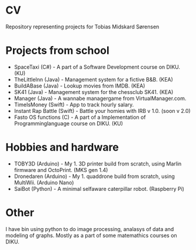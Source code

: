 # CV
Repository representing projects for Tobias Midskard Sørensen

# Projects from school
- SpaceTaxi (C#) -  A part of a Software Development course on DIKU. (KU)
- TheLittleInn (Java) - Management system for a fictive B&B. (KEA)
- BuildABase (Java) - Lookup movies from IMDB. (KEA)
- SK41 (Java) - Management system for the chessclub SK41. (KEA)
- Manager (Java) - A wannabe managergame from VirtualManager.com.
- TimeIsMoney (Swift) - App to track hourly salary.
- Instant Rap Battle (Swift) - Battle your homies with IRB v 1.0. (soon v 2.0)
- Fasto OS functions (C) - A part of a Implementation of Programminglanguage course on DIKU. (KU)

# Hobbies and hardware
- TOBY3D (Arduino) - My 1. 3D printer build from scratch, using Marlin firmware and OctoPrint. (MKS gen 1.4)
- Dronedaren (Arduino) - My 1. quaddrone build from scratch, using MultiWii. (Arduino Nano)
- SaiBot (Python) - A minimal selfaware caterpillar robot. (Raspberry Pi)

# Other
I have bin using python to do image processing, analasys of data and modeling of graphs. Mostly as a part of some matemathics courses on DIKU. 
